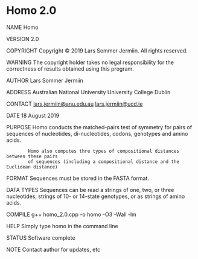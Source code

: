 # Homo 2.0

NAME        Homo

VERSION     2.0

COPYRIGHT   Copyright © 2019 Lars Sommer Jermiin. All rights reserved.

WARNING     The copyright holder takes no legal responsibility for the correctness of 
            results obtained using this program.

AUTHOR      Lars Sommer Jermiin

ADDRESS     Australian National University
            University College Dublin            

CONTACT     lars.jermiin@anu.edu.au
            lars.jermiin@ucd.ie

DATE        18 August 2019

PURPOSE     Homo conducts the matched-pairs test of symmetry for pairs of sequences of
            nucleotides, di-nucleotides, codons, genotypes and amino acids.
            
            Homo also computes thre types of compositional distances between these pairs
            of sequences (including a compositional distance and the Euclidean distance)
 
FORMAT      Sequences must be stored in the FASTA format.
 
DATA TYPES  Sequences can be read a strings of one, two, or three nucleotides, strings 
            of 10- or 14-state genotypes, or as strings of amino acids.

COMPILE     g++ homo_2.0.cpp -o homo -O3 -Wall -lm

HELP        Simply type homo in the command line

STATUS      Software complete

NOTE        Contact author for updates, etc
